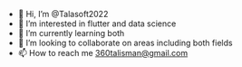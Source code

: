 - 👋 Hi, I’m @Talasoft2022
- 👀 I’m interested in flutter and data science
- 🌱 I’m currently learning both
- 💞️ I’m looking to collaborate on areas including both fields
- 📫 How to reach me 360talisman@gmail.com

<!---
Talasoft2022/Talasoft2022 is a ✨ special ✨ repository because its `README.md` (this file) appears on your GitHub profile.
You can click the Preview link to take a look at your changes.
--->
